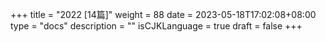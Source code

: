 +++
title = "2022  [14篇]"
weight = 88
date = 2023-05-18T17:02:08+08:00
type = "docs"
description = ""
isCJKLanguage = true
draft = false
+++